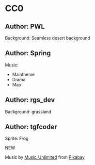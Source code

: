 
# CC0
## Author: PWL
Background: Seamless desert background
## Author: Spring
Music:
 - Maintheme
 - Drama
 - Map
## Author: rgs_dev
Background: grassland
## Author: tgfcoder
Sprite: Frog


NEW

Music by <a href="https://pixabay.com/users/music_unlimited-27600023/?utm_source=link-attribution&amp;utm_medium=referral&amp;utm_campaign=music&amp;utm_content=124008">Music_Unlimited</a> from <a href="https://pixabay.com/music//?utm_source=link-attribution&amp;utm_medium=referral&amp;utm_campaign=music&amp;utm_content=124008">Pixabay</a>
